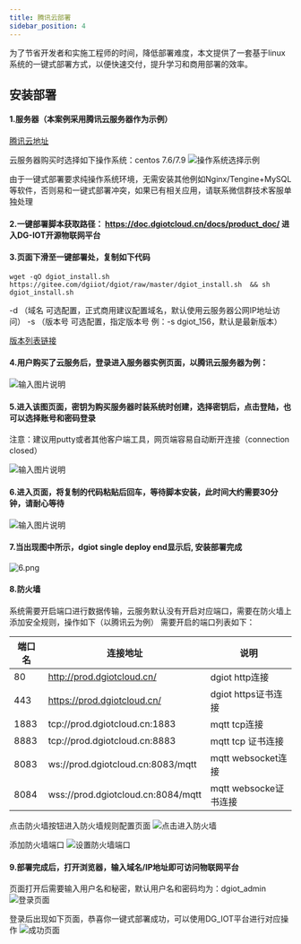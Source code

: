 ```yaml
---
title: 腾讯云部署
sidebar_position: 4
---
```


为了节省开发者和实施工程师的时间，降低部署难度，本文提供了一套基于linux系统的一键式部署方式，以便快速交付，提升学习和商用部署的效率。
## 安装部署

#### 1.服务器（本案例采用腾讯云服务器作为示例）
[腾讯云地址](https://cloud.tencent.com/)

云服务器购买时选择如下操作系统：centos 7.6/7.9
![操作系统选择示例](http://dgiot-1253666439.cos.ap-shanghai-fsi.myqcloud.com/dgiot_web/image_deployment/tencent_cloud1.png)

由于一键式部署要求纯操作系统环境，无需安装其他例如Nginx/Tengine+MySQL等软件，否则易和一键式部署冲突，如果已有相关应用，请联系微信群技术客服单独处理

#### 2.一键部署脚本获取路径： https://doc.dgiotcloud.cn/docs/product_doc/ 进入DG-IOT开源物联网平台

#### 3.页面下滑至一键部署处，复制如下代码
```
wget -qO dgiot_install.sh https://gitee.com/dgiiot/dgiot/raw/master/dgiot_install.sh  && sh dgiot_install.sh
```
-d （域名  可选配置，正式商用建议配置域名，默认使用云服务器公网IP地址访问）
-s （版本号 可选配置，指定版本号 例：-s dgiot_156，默认是最新版本）

[版本列表链接](https://doc.dgiotcloud.cn/docs/product_doc/)

#### 4.用户购买了云服务后，登录进入服务器实例页面，以腾讯云服务器为例：

![输入图片说明](http://dgiot-1253666439.cos.ap-shanghai-fsi.myqcloud.com/dgiot_web/image_deployment/tencent_cloud2.png)

#### 5.进入该图页面，密钥为购买服务器时装系统时创建，选择密钥后，点击登陆，也可以选择账号和密码登录
注意：建议用putty或者其他客户端工具，网页端容易自动断开连接（connection closed）

![输入图片说明](http://dgiot-1253666439.cos.ap-shanghai-fsi.myqcloud.com/dgiot_web/image_deployment/tencent_cloud3.png)

#### 6.进入页面，将复制的代码粘贴后回车，等待脚本安装，此时间大约需要30分钟，请耐心等待
![输入图片说明](http://dgiot-1253666439.cos.ap-shanghai-fsi.myqcloud.com/dgiot_web/image_deployment/tencent_cloud5.png)

#### 7.当出现图中所示，dgiot single deploy end显示后, 安装部署完成
![6.png](http://dgiot-1253666439.cos.ap-shanghai-fsi.myqcloud.com/shuwa_tech/zh/manual/cloud/bushu/6.png)

#### 8.防火墙

系统需要开启端口进行数据传输，云服务默认没有开启对应端口，需要在防火墙上添加安全规则，操作如下（以腾讯云为例）
需要开启的端口列表如下：

| 端口名 | 连接地址 | 说明 |
|-----|----|----|
|  80   |  http://prod.dgiotcloud.cn/  |  dgiot http连接  |
|  443  |  https://prod.dgiotcloud.cn/ |  dgiot https证书连接  |
|  1883   | tcp://prod.dgiotcloud.cn:1883 |   mqtt tcp连接 |
|  8883| tcp://prod.dgiotcloud.cn:8883    |   mqtt tcp 证书连接 |
|  8083  | ws://prod.dgiotcloud.cn:8083/mqtt   |  mqtt websocket连接  |
|  8084  |  wss://prod.dgiotcloud.cn:8084/mqtt  | mqtt websocke证书连接   |


点击防火墙按钮进入防火墙规则配置页面 
![点击进入防火墙](http://dgiot-1253666439.cos.ap-shanghai-fsi.myqcloud.com/dgiot_web/image_deployment/tencent_cloud6.png)

添加防火墙端口
![设置防火墙端口](http://dgiot-1253666439.cos.ap-shanghai-fsi.myqcloud.com/dgiot_web/image_deployment/tencent_cloud7.png)

#### 9.部署完成后，打开浏览器，输入域名/IP地址即可访问物联网平台 
页面打开后需要输入用户名和秘密，默认用户名和密码均为：dgiot_admin
![登录页面](http://dgiot-1253666439.cos.ap-shanghai-fsi.myqcloud.com/dgiot_web/image_deployment/tencent_cloud8.png)

登录后出现如下页面，恭喜你一键式部署成功，可以使用DG_IOT平台进行对应操作
![成功页面](http://dgiot-1253666439.cos.ap-shanghai-fsi.myqcloud.com/dgiot_web/image_deployment/tencent_cloud9.png)